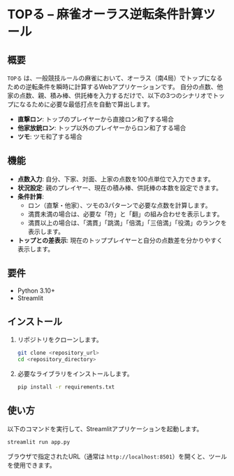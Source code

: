 # TOPる – 麻雀オーラス逆転条件計算ツール

## 概要

`TOPる` は、一般競技ルールの麻雀において、オーラス（南4局）でトップになるための逆転条件を瞬時に計算するWebアプリケーションです。
自分の点数、他家の点数、親、積み棒、供託棒を入力するだけで、以下の3つのシナリオでトップになるために必要な最低打点を自動で算出します。

- **直撃ロン**: トップのプレイヤーから直接ロン和了する場合
- **他家放銃ロン**: トップ以外のプレイヤーからロン和了する場合
- **ツモ**: ツモ和了する場合

## 機能

- **点数入力**: 自分、下家、対面、上家の点数を100点単位で入力できます。
- **状況設定**: 親のプレイヤー、現在の積み棒、供託棒の本数を設定できます。
- **条件計算**:
    - ロン（直撃・他家）、ツモの3パターンで必要な点数を計算します。
    - 満貫未満の場合は、必要な「符」と「翻」の組み合わせを表示します。
    - 満貫以上の場合は、「満貫」「跳満」「倍満」「三倍満」「役満」のランクを表示します。
- **トップとの差表示**: 現在のトッププレイヤーと自分の点数差を分かりやすく表示します。

## 要件

- Python 3.10+
- Streamlit

## インストール

1.  リポジトリをクローンします。
    ```bash
    git clone <repository_url>
    cd <repository_directory>
    ```

2.  必要なライブラリをインストールします。
    ```bash
    pip install -r requirements.txt
    ```

## 使い方

以下のコマンドを実行して、Streamlitアプリケーションを起動します。

```bash
streamlit run app.py
```

ブラウザで指定されたURL（通常は `http://localhost:8501`）を開くと、ツールを使用できます。
